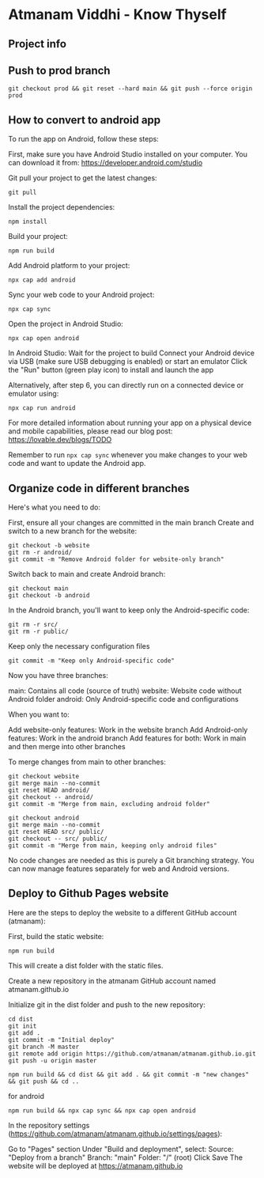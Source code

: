 # Atmanam Viddhi - Know Thyself

## Project info

## Push to prod branch
`git checkout prod && git reset --hard main && git push --force origin prod`

## How to convert to android app

To run the app on Android, follow these steps:

First, make sure you have Android Studio installed on your computer. You can download it from: https://developer.android.com/studio

Git pull your project to get the latest changes:

```
git pull
```

Install the project dependencies:

```
npm install
```

Build your project:

```
npm run build
```

Add Android platform to your project:

```
npx cap add android
```

Sync your web code to your Android project:

```
npx cap sync
```

Open the project in Android Studio:

```
npx cap open android
```

In Android Studio:
Wait for the project to build
Connect your Android device via USB (make sure USB debugging is enabled) or start an emulator
Click the "Run" button (green play icon) to install and launch the app

Alternatively, after step 6, you can directly run on a connected device or emulator using:

```
npx cap run android
```

For more detailed information about running your app on a physical device and mobile capabilities, please read our blog post: https://lovable.dev/blogs/TODO

Remember to run `npx cap sync` whenever you make changes to your web code and want to update the Android app.

## Organize code in different branches

Here's what you need to do:

First, ensure all your changes are committed in the main branch
Create and switch to a new branch for the website:

```
git checkout -b website
git rm -r android/
git commit -m "Remove Android folder for website-only branch"
```

Switch back to main and create Android branch:

```
git checkout main
git checkout -b android
```

In the Android branch, you'll want to keep only the Android-specific code:

```
git rm -r src/
git rm -r public/
```

Keep only the necessary configuration files

```
git commit -m "Keep only Android-specific code"
```

Now you have three branches:

main: Contains all code (source of truth)
website: Website code without Android folder
android: Only Android-specific code and configurations

When you want to:

Add website-only features: Work in the website branch
Add Android-only features: Work in the android branch
Add features for both: Work in main and then merge into other branches

To merge changes from main to other branches:

```
git checkout website
git merge main --no-commit
git reset HEAD android/
git checkout -- android/
git commit -m "Merge from main, excluding android folder"
```
```
git checkout android
git merge main --no-commit
git reset HEAD src/ public/
git checkout -- src/ public/
git commit -m "Merge from main, keeping only android files"
```

No code changes are needed as this is purely a Git branching strategy. You can now manage features separately for web and Android versions.

## Deploy to Github Pages website
Here are the steps to deploy the website to a different GitHub account (atmanam):

First, build the static website:

```
npm run build
```

This will create a dist folder with the static files.

Create a new repository in the atmanam GitHub account named atmanam.github.io

Initialize git in the dist folder and push to the new repository:

```
cd dist
git init
git add .
git commit -m "Initial deploy"
git branch -M master
git remote add origin https://github.com/atmanam/atmanam.github.io.git
git push -u origin master
```

```
npm run build && cd dist && git add . && git commit -m "new changes" && git push && cd ..
```

for android
```
npm run build && npx cap sync && npx cap open android
```

In the repository settings (https://github.com/atmanam/atmanam.github.io/settings/pages):

Go to "Pages" section
Under "Build and deployment", select:
Source: "Deploy from a branch"
Branch: "main"
Folder: "/" (root)
Click Save
The website will be deployed at https://atmanam.github.io